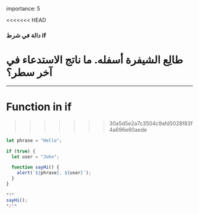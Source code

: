 importance: 5

<<<<<<< HEAD
### دالة في شرط if


طالِع الشيفرة أسفله. ما ناتج الاستدعاء في آخر سطر؟
=======
---
# Function in if
>>>>>>> 30a5d5e2a7c3504c9afd5028f83f4a696e60aede


```js run
let phrase = "Hello";

if (true) {
  let user = "John";

  function sayHi() {
    alert(`${phrase}, ${user}`);
  }
}

*!*
sayHi();
*/!*
```
